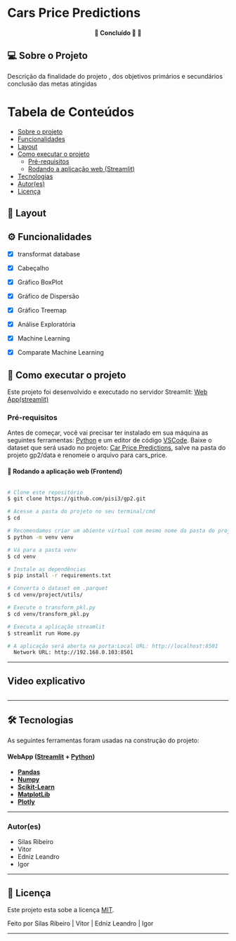 # Cars Price Predictions

<h4 align="center">
	🚧   Concluído 🚀 🚧
</h4>

## 💻 Sobre o Projeto

Descrição da finalidade do projeto , dos objetivos primários e secundários conclusão das metas atingidas

Tabela de Conteúdos
=================
<!--ts-->
  * [Sobre o projeto](#-sobre-o-projeto)
  * [Funcionalidades](#-funcionalidades)
  * [Layout](#-layout)
  * [Como executar o projeto](#-como-executar-o-projeto)
    * [Pré-requisitos](#pré-requisitos)
    * [Rodando a aplicação web (Streamlit)](#user-content--rodando-a-aplicação-web-frontend)
  * [Tecnologias](#-tecnologias)
  * [Autor(es)](#-autor(es))
  * [Licença](#user-content--licença)
<!--te-->





## 🎨 Layout

## ⚙️ Funcionalidades

- [x] transformat database
- [x] Cabeçalho
- [x] Gráfico BoxPlot
- [x] Gráfico de Dispersão
- [x] Gráfico Treemap
- [x] Análise Exploratória
- [x] Machine Learning
- [x] Comparate Machine Learning



## 🚀 Como executar o projeto

Este projeto foi desenvolvido e executado no servidor Streamlit:  [Web App(streamlit)](https://streamlit.io)



### Pré-requisitos

Antes de começar, você vai precisar ter instalado em sua máquina as seguintes ferramentas:
[Python](https://www.python.org/downloads/) e um editor de código [VSCode](https://code.visualstudio.com/).
Baixe o dataset que será usado no projeto: [Car Price Predictions]( https://www.kaggle.com/datasets/harikrishnareddyb/used-car-price-predictions), salve na pasta do projeto gp2/data e renomeie o arquivo para cars_price.



#### 🧭 Rodando a aplicação web (Frontend)

```bash

# Clone este repositório
$ git clone https://github.com/pisi3/gp2.git

# Acesse a pasta do projeto no seu terminal/cmd
$ cd 

# Recomendamos criar um abiente virtual com mesmo nome da pasta do projeto.
$ python -m venv venv

# Vá para a pasta venv
$ cd venv

# Instale as dependências
$ pip install -r requirements.txt

# Converta o dataset em .parquet
$ cd venv/project/utils/

# Execute o transform_pkl.py
$ cd venv/transform_pkl.py

# Executa a aplicação streamlit
$ streamlit run Home.py

# A aplicação será aberta na porta:Local URL: http://localhost:8501
  Network URL: http://192.168.0.103:8501


```
---
## Video explicativo

<p align = "center">
<img width="600" height=auto src=" ">
</p>

---
## 🛠 Tecnologias

As seguintes ferramentas foram usadas na construção do projeto:

#### **WebApp**  ([Streamlit](https://streamlit.io)  +  [Python](https://www.python.org))

-   **[Pandas](https://pandas.pydata.org)**
-   **[Numpy](https://numpy.org)**
-   **[Scikit-Learn](https://scikit-learn.org/stable/)**
-   **[MatplotLib](https://matplotlib.org)**
-   **[Plotly](https://plotly.com)**

---

### Autor(es)

* Silas Ribeiro
* Vitor
* Edniz Leandro
* Igor

---

## 📝 Licença

Este projeto esta sobe a licença [MIT](./LICENSE).

Feito por  Silas Ribeiro | Vitor | Edniz Leandro | Igor

---
